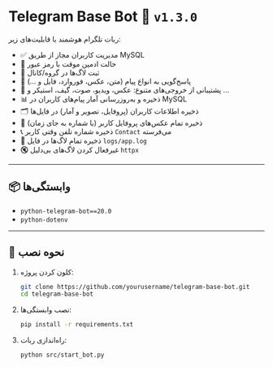 # Telegram Base Bot 🤖 `v1.3.0`

ربات تلگرام هوشمند با قابلیت‌های زیر:

- ✅ مدیریت کاربران مجاز از طریق MySQL
- 🔐 حالت ادمین موقت با رمز عبور
- 📝 ثبت لاگ‌ها در گروه/کانال
- 💬 پاسخ‌گویی به انواع پیام (متن، عکس، فوروارد، فایل و ...)
- 🎯 پشتیبانی از خروجی‌های متنوع: عکس، ویدیو، صوت، گیف، استیکر و ...
- 📊 ذخیره و به‌روزرسانی آمار پیام‌های کاربران در MySQL
- 🗂️ ذخیره اطلاعات کاربران (پروفایل، تصویر و آمار) در فایل‌ها
- 📸 ذخیره تمام عکس‌های پروفایل کاربر (با شماره به جای زمان)
- 📞 ذخیره شماره تلفن وقتی کاربر `Contact` می‌فرسته
- 📁 ذخیره تمام لاگ‌ها در فایل `logs/app.log`
- 🔇 غیرفعال کردن لاگ‌های بی‌دلیل `httpx`

---

## 📦 وابستگی‌ها

- `python-telegram-bot==20.0`
- `python-dotenv`

---

## 🚀 نحوه نصب

1. کلون کردن پروژه:
   ```bash
   git clone https://github.com/yourusername/telegram-base-bot.git 
   cd telegram-base-bot
   ```

2. نصب وابستگی‌ها:
   ```bash
   pip install -r requirements.txt
   ```

3. راه‌اندازی ربات:
   ```bash
   python src/start_bot.py
   ```